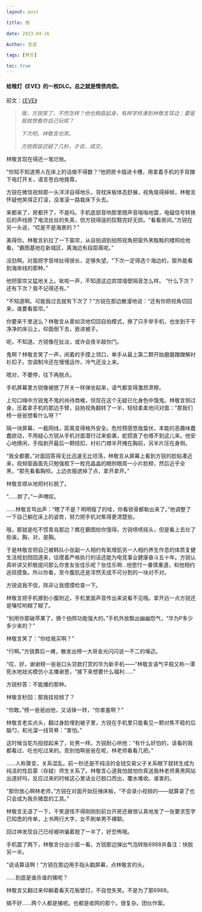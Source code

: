 ```yaml
---
layout: post

title: 偿 

date: 2023-04-16

Author: 克诺

tags: [林方]

toc: true
---
```

#### 给稚灯《EVE》的一枚DLC。总之就是情债肉偿。


前文：[《EVE》](https://weibo.com/6203855182/MC8PJoDib "《EVE》")

> *哦，方锐笑了，不然怎样？他也稍直起身，有样学样湊到林敬言耳边：要是我就想看你自己玩呢？*
>
> *下次吧。林敬言也笑。*
>
> *方锐假装迟疑了几秒，才说，成交。*

林敬言现在得还一笔烂账。

“你知不知道男人在床上的话做不得数？”他把房卡插进卡槽，用拿着手机的手背蹭下电灯开关，语言苍白地挽尊。

方锐在微信视频那一头洋洋自得地乐，背枕床板体态舒展，视角晃得掉帧，林敬言怀疑他笑得正打滚，没准滚一路栽床下头去。

来都来了，房都开了，不是吗。手机底部音响那里随声音嗡嗡地震，电磁信号转换后的声线掺了电流丝丝的失真，但方锐得逞的狡黠完好无损。“看看房间。”方锐在另一头说，“哎是不是海景的？”

美得你。林敬言扒拉了一下窗帘，从自拍调到拍照视角把窗外黑黢黢的楼照给他看。“霸图基地在新城区，离海边有段距离呢。”

没劲啊。对面把字音啃扯得很长，足够失望。“下次一定得选个海边的，窗外能看到海岸线的那种。”

他把窗帘又猛地关上。呲啦一声，不知道这边宾馆墙壁隔音怎么样。
“什么下次？还有下次？我不记得还有。”

“不知道啊。可能我过去就有下次了？”方锐在那边散漫地说：“还有你把视角切回来，谁要看窗帘。”

你要来千里送么？林敬言从善如流地切回自拍模式，换了只手举手机，也坐到干干净净的床沿上，仰面倒下去，嵌进被子。

呃，不知道。方锐像在扯淡，或许会夜半敲你门。

鬼啊？林敬言笑了一声，闲着的手摸上领口，单手从最上第二颗开始磨磨蹭蹭解衬衫扣子。空调制冷还在慢慢运作，冷气还没上来。

嗯对，不要停，往下再脱点。

手机屏幕里方锐像被摁了开关一样弹坐起来，语气都变得激昂肃穆。

上句口嗨中方锐鬼不鬼的尚待商榷，但现在这个无疑已化身色中饿鬼。林敬言侧过身，压着拿手机的那边手臂，自拍视角翻转了一半，轻轻柔柔地问对面：“那我们榜一爸爸想看什么呀？”

隔一块屏幕、一截网线，距离变得格外安全。危险预感悠哉蛰伏，本能的恶趣味蠢蠢欲动，不用疑心方锐从手机对面潜行过来偷袭，蛇掼直了也缠不到这儿来。他安心地撩闲，手指剥开最后一颗纽扣，衬衫门襟半开掩在胸前，另半片压在身侧。

“我全都要。”对面回答得无比迅速无比坦荡，林敬言从屏幕上看到方锐的脸贴凑近来，视频窗画面先只勉强框下一枚亮晶晶的眼附眼周一小片脸颊，然后近乎全黑，“那先看看胸呗。上边衣服遮掉了点，拿开拿开。”

林敬言顺从地把衬衫脱了。

“……胖了。”一声喟叹。

……林敬言骂出声：“瞎了不是？明明瘦了的哇，你看锁骨都勒出来了。”他调整了一下自己躺在床上的姿势，努力把手机对焦得更清楚些。

哦，那就是吃不惯青岛那边？瞧在霸图给你饿得。方锐啧啧摇头，但是看上去壮了些诶。胸，对，是胸。

于是林敬言把自己被韩队小张副一人相约有氧增肌另一人相约养生作息的体质复健生活规划囫囵道来，估摸着严格执行的话还能为电竞事业健康奋斗五十年。方锐认真听讲又积极提问那么你舍友张佳乐呢？张佳乐啊…他思忖一番慎重道，和他相约逃班摸鱼。所以你看，至今腹肌还是浑然天成不可分割的一块对不对。

方锐说我不信，除非让我摸摸检查一下。

林敬言把手机挪到小腹附近，手机里面声音传出来说看不见哦。拿开远一点方锐还是嚷哎哟糊了糊了。

“别用你那破苹果了，换个拍照功能强大的。”手机外放飘出幽幽怨气，“华为P多少多少来的？”

林敬言笑了：“你给我买啊？”

“行啊。”方锐靠后一瘫，散发出榜一大哥金光闪闪说一不二的壕迈。

“哎、好，谢谢榜一爸爸口头贷款打赏的华为新手机——”林敬言语气平稳又称一潭死水地拙劣模仿小主播谢恩，“接下来想要什么福利……”

方锐秒答：不能播的那种。

林敬言秒回：那我挂视频了？

“你敢。”榜一爸爸凶他，又话锋一转，“你害羞啊？”

林敬言老实点头，翻过身脸埋到被子里，方锐在手机里只能看见一颗对焦不稳的后脑勺，和光溜一线背脊：“害怕。”

这时候当鸵鸟扭捏起来了，处男一样。方锐耐心哄他：“有什么好怕的，该看的我都看过、吃也吃过来的。乖别怕啊爸爸在呢，林老师看看几把。”

……人称骤变，关系混乱。前一秒还是不纯洁的金钱交易父子关系眼下就转生成为纯洁的性启蒙（存疑）师生关系了。林敬言心道我怕就怕你真送我林老师黄黑网站出道好吗，反应过来的时候这心里话业已脱口而出，覆水难收。谁害的。

“那你放心啊林老师，”方锐在对面开始狂捶床板，“不会录小视频的——就算录了也只会成为我杀猪盘的工具。”

林敬言无语了一下，干笑道怪不得刚刚到前台开房还被很认真地发了一张要求签字已知悉的传单，上书两行大字，女不刷单男不裸聊。

回过神发现自己已经被哄骗着脱了一半了，好恐怖哦。

手机震了两下，林敬言分出小窗一看，方锐那边弹出气泡转账6988并备注：快脱另一半。

“说话算话啊！”方锐在那边用手指头戳屏幕，点林敬言的头。

……到底是谁杀谁的猪呢？

林敬言又翻过来仰躺着看天花板壁灯，不自觉失笑。不是为了那6988。

搞不好……两个人都是猪呢。也都是收网的那个。很复杂。团伙作案。
